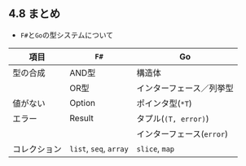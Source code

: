 ## 4.8 まとめ

* `F#`と`Go`の型システムについて

| 項目   | `F#`   | Go           |
|------|--------|--------------|
| 型の合成 | AND型   | 構造体          |
|      | OR型    | インターフェース／列挙型 |
| 値がない | Option | ポインタ型(`*T`)  |
| エラー   | Result | タプル(`(T, error)`)  |
|      |        | インターフェース(`error`) |
| コレクション | `list`, `seq`, `array` | `slice`, `map` |
